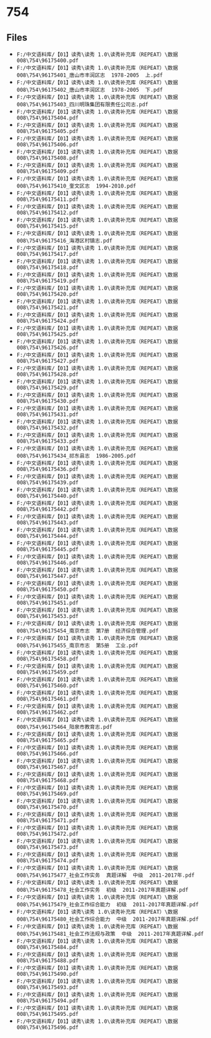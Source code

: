 # 754

## Files

- `F:/中文语料库/【01】读秀\读秀 1.0\读秀补充库（REPEAT）\数据008\754\96175400.pdf`
- `F:/中文语料库/【01】读秀\读秀 1.0\读秀补充库（REPEAT）\数据008\754\96175401_唐山市丰润区志  1978-2005  上.pdf`
- `F:/中文语料库/【01】读秀\读秀 1.0\读秀补充库（REPEAT）\数据008\754\96175402_唐山市丰润区志  1978-2005  下.pdf`
- `F:/中文语料库/【01】读秀\读秀 1.0\读秀补充库（REPEAT）\数据008\754\96175403_四川明珠集团有限责任公司志.pdf`
- `F:/中文语料库/【01】读秀\读秀 1.0\读秀补充库（REPEAT）\数据008\754\96175404.pdf`
- `F:/中文语料库/【01】读秀\读秀 1.0\读秀补充库（REPEAT）\数据008\754\96175405.pdf`
- `F:/中文语料库/【01】读秀\读秀 1.0\读秀补充库（REPEAT）\数据008\754\96175406.pdf`
- `F:/中文语料库/【01】读秀\读秀 1.0\读秀补充库（REPEAT）\数据008\754\96175408.pdf`
- `F:/中文语料库/【01】读秀\读秀 1.0\读秀补充库（REPEAT）\数据008\754\96175409.pdf`
- `F:/中文语料库/【01】读秀\读秀 1.0\读秀补充库（REPEAT）\数据008\754\96175410_奎文区志  1994-2010.pdf`
- `F:/中文语料库/【01】读秀\读秀 1.0\读秀补充库（REPEAT）\数据008\754\96175411.pdf`
- `F:/中文语料库/【01】读秀\读秀 1.0\读秀补充库（REPEAT）\数据008\754\96175412.pdf`
- `F:/中文语料库/【01】读秀\读秀 1.0\读秀补充库（REPEAT）\数据008\754\96175415.pdf`
- `F:/中文语料库/【01】读秀\读秀 1.0\读秀补充库（REPEAT）\数据008\754\96175416_海港区村镇志.pdf`
- `F:/中文语料库/【01】读秀\读秀 1.0\读秀补充库（REPEAT）\数据008\754\96175417.pdf`
- `F:/中文语料库/【01】读秀\读秀 1.0\读秀补充库（REPEAT）\数据008\754\96175418.pdf`
- `F:/中文语料库/【01】读秀\读秀 1.0\读秀补充库（REPEAT）\数据008\754\96175419.pdf`
- `F:/中文语料库/【01】读秀\读秀 1.0\读秀补充库（REPEAT）\数据008\754\96175420.pdf`
- `F:/中文语料库/【01】读秀\读秀 1.0\读秀补充库（REPEAT）\数据008\754\96175421.pdf`
- `F:/中文语料库/【01】读秀\读秀 1.0\读秀补充库（REPEAT）\数据008\754\96175424.pdf`
- `F:/中文语料库/【01】读秀\读秀 1.0\读秀补充库（REPEAT）\数据008\754\96175425.pdf`
- `F:/中文语料库/【01】读秀\读秀 1.0\读秀补充库（REPEAT）\数据008\754\96175426.pdf`
- `F:/中文语料库/【01】读秀\读秀 1.0\读秀补充库（REPEAT）\数据008\754\96175427.pdf`
- `F:/中文语料库/【01】读秀\读秀 1.0\读秀补充库（REPEAT）\数据008\754\96175428.pdf`
- `F:/中文语料库/【01】读秀\读秀 1.0\读秀补充库（REPEAT）\数据008\754\96175429.pdf`
- `F:/中文语料库/【01】读秀\读秀 1.0\读秀补充库（REPEAT）\数据008\754\96175430.pdf`
- `F:/中文语料库/【01】读秀\读秀 1.0\读秀补充库（REPEAT）\数据008\754\96175431.pdf`
- `F:/中文语料库/【01】读秀\读秀 1.0\读秀补充库（REPEAT）\数据008\754\96175432.pdf`
- `F:/中文语料库/【01】读秀\读秀 1.0\读秀补充库（REPEAT）\数据008\754\96175433.pdf`
- `F:/中文语料库/【01】读秀\读秀 1.0\读秀补充库（REPEAT）\数据008\754\96175434_祁东县志  1986-2005.pdf`
- `F:/中文语料库/【01】读秀\读秀 1.0\读秀补充库（REPEAT）\数据008\754\96175436.pdf`
- `F:/中文语料库/【01】读秀\读秀 1.0\读秀补充库（REPEAT）\数据008\754\96175439.pdf`
- `F:/中文语料库/【01】读秀\读秀 1.0\读秀补充库（REPEAT）\数据008\754\96175440.pdf`
- `F:/中文语料库/【01】读秀\读秀 1.0\读秀补充库（REPEAT）\数据008\754\96175442.pdf`
- `F:/中文语料库/【01】读秀\读秀 1.0\读秀补充库（REPEAT）\数据008\754\96175443.pdf`
- `F:/中文语料库/【01】读秀\读秀 1.0\读秀补充库（REPEAT）\数据008\754\96175444.pdf`
- `F:/中文语料库/【01】读秀\读秀 1.0\读秀补充库（REPEAT）\数据008\754\96175445.pdf`
- `F:/中文语料库/【01】读秀\读秀 1.0\读秀补充库（REPEAT）\数据008\754\96175446.pdf`
- `F:/中文语料库/【01】读秀\读秀 1.0\读秀补充库（REPEAT）\数据008\754\96175447.pdf`
- `F:/中文语料库/【01】读秀\读秀 1.0\读秀补充库（REPEAT）\数据008\754\96175450.pdf`
- `F:/中文语料库/【01】读秀\读秀 1.0\读秀补充库（REPEAT）\数据008\754\96175451.pdf`
- `F:/中文语料库/【01】读秀\读秀 1.0\读秀补充库（REPEAT）\数据008\754\96175453.pdf`
- `F:/中文语料库/【01】读秀\读秀 1.0\读秀补充库（REPEAT）\数据008\754\96175454_南京市志  第7册  经济综合管理.pdf`
- `F:/中文语料库/【01】读秀\读秀 1.0\读秀补充库（REPEAT）\数据008\754\96175455_南京市志  第5册  工业.pdf`
- `F:/中文语料库/【01】读秀\读秀 1.0\读秀补充库（REPEAT）\数据008\754\96175458.pdf`
- `F:/中文语料库/【01】读秀\读秀 1.0\读秀补充库（REPEAT）\数据008\754\96175459.pdf`
- `F:/中文语料库/【01】读秀\读秀 1.0\读秀补充库（REPEAT）\数据008\754\96175460.pdf`
- `F:/中文语料库/【01】读秀\读秀 1.0\读秀补充库（REPEAT）\数据008\754\96175461.pdf`
- `F:/中文语料库/【01】读秀\读秀 1.0\读秀补充库（REPEAT）\数据008\754\96175462.pdf`
- `F:/中文语料库/【01】读秀\读秀 1.0\读秀补充库（REPEAT）\数据008\754\96175464_阳泉市教育志.pdf`
- `F:/中文语料库/【01】读秀\读秀 1.0\读秀补充库（REPEAT）\数据008\754\96175465.pdf`
- `F:/中文语料库/【01】读秀\读秀 1.0\读秀补充库（REPEAT）\数据008\754\96175466.pdf`
- `F:/中文语料库/【01】读秀\读秀 1.0\读秀补充库（REPEAT）\数据008\754\96175467.pdf`
- `F:/中文语料库/【01】读秀\读秀 1.0\读秀补充库（REPEAT）\数据008\754\96175468.pdf`
- `F:/中文语料库/【01】读秀\读秀 1.0\读秀补充库（REPEAT）\数据008\754\96175469.pdf`
- `F:/中文语料库/【01】读秀\读秀 1.0\读秀补充库（REPEAT）\数据008\754\96175470.pdf`
- `F:/中文语料库/【01】读秀\读秀 1.0\读秀补充库（REPEAT）\数据008\754\96175471.pdf`
- `F:/中文语料库/【01】读秀\读秀 1.0\读秀补充库（REPEAT）\数据008\754\96175472.pdf`
- `F:/中文语料库/【01】读秀\读秀 1.0\读秀补充库（REPEAT）\数据008\754\96175473.pdf`
- `F:/中文语料库/【01】读秀\读秀 1.0\读秀补充库（REPEAT）\数据008\754\96175474.pdf`
- `F:/中文语料库/【01】读秀\读秀 1.0\读秀补充库（REPEAT）\数据008\754\96175477_社会工作实务  真题详解  中级  2011-2017年.pdf`
- `F:/中文语料库/【01】读秀\读秀 1.0\读秀补充库（REPEAT）\数据008\754\96175478_社会工作实务  初级  2011-2017年真题详解.pdf`
- `F:/中文语料库/【01】读秀\读秀 1.0\读秀补充库（REPEAT）\数据008\754\96175479_社会工作综合能力  初级  2011-2017年真题详解.pdf`
- `F:/中文语料库/【01】读秀\读秀 1.0\读秀补充库（REPEAT）\数据008\754\96175480_社会工作综合能力  中级  2011-2017年真题详解.pdf`
- `F:/中文语料库/【01】读秀\读秀 1.0\读秀补充库（REPEAT）\数据008\754\96175481_社会工作法规与政策  中级  2011-2017年真题详解.pdf`
- `F:/中文语料库/【01】读秀\读秀 1.0\读秀补充库（REPEAT）\数据008\754\96175484.pdf`
- `F:/中文语料库/【01】读秀\读秀 1.0\读秀补充库（REPEAT）\数据008\754\96175488.pdf`
- `F:/中文语料库/【01】读秀\读秀 1.0\读秀补充库（REPEAT）\数据008\754\96175490.pdf`
- `F:/中文语料库/【01】读秀\读秀 1.0\读秀补充库（REPEAT）\数据008\754\96175493.pdf`
- `F:/中文语料库/【01】读秀\读秀 1.0\读秀补充库（REPEAT）\数据008\754\96175494.pdf`
- `F:/中文语料库/【01】读秀\读秀 1.0\读秀补充库（REPEAT）\数据008\754\96175495.pdf`
- `F:/中文语料库/【01】读秀\读秀 1.0\读秀补充库（REPEAT）\数据008\754\96175496.pdf`
